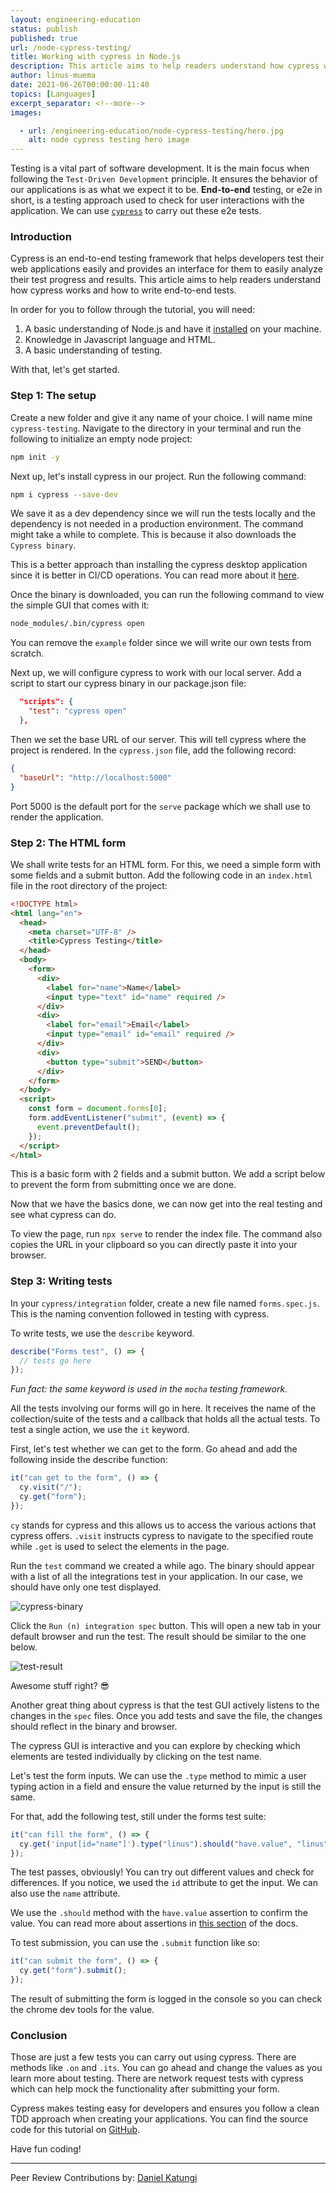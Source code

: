 ```yaml
---
layout: engineering-education
status: publish
published: true
url: /node-cypress-testing/
title: Working with cypress in Node.js
description: This article aims to help readers understand how cypress works and how to write end-to-end tests.
author: linus-muema
date: 2021-06-26T00:00:00-11:40
topics: [Languages]
excerpt_separator: <!--more-->
images:

  - url: /engineering-education/node-cypress-testing/hero.jpg
    alt: node cypress testing hero image
---
```

Testing is a vital part of software development. It is the main focus when following the `Test-Driven Development` principle. It ensures the behavior of our applications is as what we expect it to be. **End-to-end** testing, or e2e in short, is a testing approach used to check for user interactions with the application. We can use [`cypress`](https://www.cypress.io/) to carry out these e2e tests.

### Introduction
Cypress is an end-to-end testing framework that helps developers test their web applications easily and provides an interface for them to easily analyze their test progress and results.
This article aims to help readers understand how cypress works and how to write end-to-end tests.

In order for you to follow through the tutorial, you will need:
1. A basic understanding of Node.js and have it [installed](https://nodejs.org/en/download/) on your machine.
2. Knowledge in Javascript language and HTML.
3. A basic understanding of testing.

With that, let's get started.

### Step 1: The setup
Create a new folder and give it any name of your choice. I will name mine `cypress-testing`. Navigate to the directory in your terminal and run the following to initialize an empty node project:

```bash
npm init -y
```

Next up, let's install cypress in our project. Run the following command:

```bash
npm i cypress --save-dev
```

We save it as a dev dependency since we will run the tests locally and the dependency is not needed in a production environment. The command might take a while to complete. This is because it also downloads the `Cypress binary`.

This is a better approach than installing the cypress desktop application since it is better in CI/CD operations. You can read more about it [here](https://docs.cypress.io/guides/getting-started/installing-cypress#npm-install).

Once the binary is downloaded, you can run the following command to view the simple GUI that comes with it:

```bash
node_modules/.bin/cypress open
```

You can remove the `example` folder since we will write our own tests from scratch.

Next up, we will configure cypress to work with our local server. Add a script to start our cypress binary in our package.json file:

```json
  "scripts": {
    "test": "cypress open"
  },
```

Then we set the base URL of our server. This will tell cypress where the project is rendered. In the `cypress.json` file, add the following record:

```json
{
  "baseUrl": "http://localhost:5000"
}
```

Port 5000 is the default port for the `serve` package which we shall use to render the application.

### Step 2: The HTML form
We shall write tests for an HTML form. For this, we need a simple form with some fields and a submit button. Add the following code in an `index.html` file in the root directory of the project:

```html
<!DOCTYPE html>
<html lang="en">
  <head>
    <meta charset="UTF-8" />
    <title>Cypress Testing</title>
  </head>
  <body>
    <form>
      <div>
        <label for="name">Name</label>
        <input type="text" id="name" required />
      </div>
      <div>
        <label for="email">Email</label>
        <input type="email" id="email" required />
      </div>
      <div>
        <button type="submit">SEND</button>
      </div>
    </form>
  </body>
  <script>
    const form = document.forms[0];
    form.addEventListener("submit", (event) => {
      event.preventDefault();
    });
  </script>
</html>
```

This is a basic form with 2 fields and a submit button. We add a script below to prevent the form from submitting once we are done.

Now that we have the basics done, we can now get into the real testing and see what cypress can do.

To view the page, run `npx serve` to render the index file. The command also copies the URL in your clipboard so you can directly paste it into your browser.

### Step 3: Writing tests
In your `cypress/integration` folder, create a new file named `forms.spec.js`. This is the naming convention followed in testing with cypress.

To write tests, we use the `describe` keyword.

```js
describe("Forms test", () => {
  // tests go here
});
```

_Fun fact: the same keyword is used in the `mocha` testing framework._

All the tests involving our forms will go in here. It receives the name of the collection/suite of the tests and a callback that holds all the actual tests. To test a single action, we use the `it` keyword. 

First, let's test whether we can get to the form. Go ahead and add the following inside the describe function:

```javascript
it("can get to the form", () => {
  cy.visit("/");
  cy.get("form");
});
```

`cy` stands for cypress and this allows us to access the various actions that cypress offers.
`.visit` instructs cypress to navigate to the specified route while `.get` is used to select the elements in the page.

Run the `test` command we created a while ago. The binary should appear with a list of all the integrations test in your application. In our case, we should have only one test displayed.

![cypress-binary](/node-cypress-testing/cypress-binary.png)

Click the `Run (n) integration spec` button. This will open a new tab in your default browser and run the test. The result should be similar to the one below.

![test-result](/node-cypress-testing/test-result.png)

Awesome stuff right? 😎

Another great thing about cypress is that the test GUI actively listens to the changes in the `spec` files. Once you add tests and save the file, the changes should reflect in the binary and browser.

The cypress GUI is interactive and you can explore by checking which elements are tested individually by clicking on the test name.

Let's test the form inputs. We can use the `.type` method to mimic a user typing action in a field and ensure the value returned by the input is still the same.

For that, add the following test, still under the forms test suite:

```javascript
it("can fill the form", () => {
  cy.get('input[id="name"]').type("linus").should("have.value", "linus");
});
```

The test passes, obviously! You can try out different values and check for differences. If you notice, we used the `id` attribute to get the input. We can also use the `name` attribute.

We use the `.should` method with the `have.value` assertion to confirm the value. You can read more about assertions in [this section](https://docs.cypress.io/guides/core-concepts/introduction-to-cypress#Assertions) of the docs.

To test submission, you can use the `.submit` function like so:

```javascript
it("can submit the form", () => {
  cy.get("form").submit();
});
```

The result of submitting the form is logged in the console so you can check the chrome dev tools for the value.

### Conclusion
Those are just a few tests you can carry out using cypress. There are methods like `.on` and `.its`. You can go ahead and change the values as you learn more about testing. There are network request tests with cypress which can help mock the functionality after submitting your form.

Cypress makes testing easy for developers and ensures you follow a clean TDD approach when creating your applications. You can find the source code for this tutorial on [GitHub](https://github.com/LinusMuema/cypress-testing).

Have fun coding!

---
Peer Review Contributions by: [Daniel Katungi](/engineering-education/authors/daniel-katungi/)